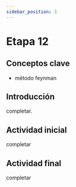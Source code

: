 ```yaml
---
sidebar_position: 3
---
```


# Etapa 12

## Conceptos clave

- método feynman

## Introducción

completar.

## Actividad inicial

completar

## Actividad final

completar
